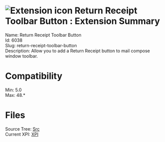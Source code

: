 # ![Extension icon](https://addons.thunderbird.net/user-media/addon_icons/6/6038-64.png?modified=1419671010) Return Receipt Toolbar Button : Extension Summary

Name: Return Receipt Toolbar Button  
Id: 6038  
Slug: return-receipt-toolbar-button  
Description: Allow you to add a Return Receipt button to mail compose window toolbar.
  

# Compatibility
Min: 5.0  
Max: 48.*  

# Files

Source Tree: [Src](C:/Dev/Thunderbird/ThunderKdB/xall/xOther/6038-return-receipt-toolbar-button/src)  
Current XPI: [XPI](C:/Dev/Thunderbird/ThunderKdB/xall/xOther/6038-return-receipt-toolbar-button/xpi)  



